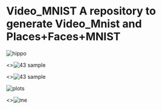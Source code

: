 # Video_MNIST A repository to generate Video_Mnist and Places+Faces+MNIST

![hippo](https://github.com/Petr-Byv/Video_MNIST/blob/main/src/gifs/4samples.gif "43 sample")

<>![](https://github.com/Petr-Byv/Video_MNIST/blob/main/src/gifs/movie6.gif "43 sample")

<>![](https://github.com/Petr-Byv/Video_MNIST/blob/main/src/gifs/moviesl6.gif "43 sample")

![plots](https://github.com/Petr-Byv/Video_MNIST/blob/main/src/gifs/test.gif "43 sample")


<>![me](https://github.com/Petr-Byv/Video_MNIST/blob/main/src/gifs/movie13.gif "43 sample")

